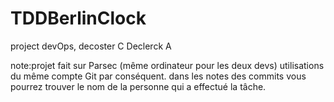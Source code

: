 # TDDBerlinClock
 project devOps, decoster C Declerck A

note:projet fait sur Parsec (même ordinateur pour les deux devs) utilisations du même compte Git par conséquent.
dans les notes des commits vous pourrez trouver le nom de la personne qui a effectué la tâche.

